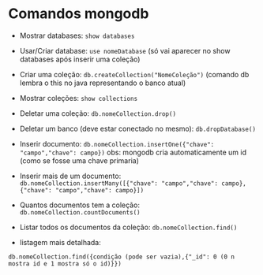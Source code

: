# Comandos mongodb

- Mostrar databases: ```show databases```

- Usar/Criar database: ```use nomeDatabase``` (só vai aparecer no show databases após inserir uma coleção)

- Criar uma coleção: ```db.createCollection("NomeColeção")``` (comando db lembra o this no java representando o banco atual)

- Mostrar coleções: ```show collections```

- Deletar uma coleção: ```db.nomeCollection.drop()```

- Deletar um banco (deve estar conectado no mesmo): ```db.dropDatabase()```

- Inserir documento: ```db.nomeCollection.insertOne({"chave": "campo","chave": campo})```
	obs: mongodb cria automaticamente um id (como se fosse uma chave primaria)

- Inserir mais de um documento: ```db.nomeCollection.insertMany([{"chave": "campo","chave": campo}, {"chave": "campo","chave": campo}])```

- Quantos documentos tem a coleção: ```db.nomeCollection.countDocuments()```

- Listar todos os documentos da coleção: ```db.nomeCollection.find()```

- listagem mais detalhada:
```
db.nomeCollection.find({condição (pode ser vazia),{"_id": 0 (0 n mostra id e 1 mostra só o id)}})
```
